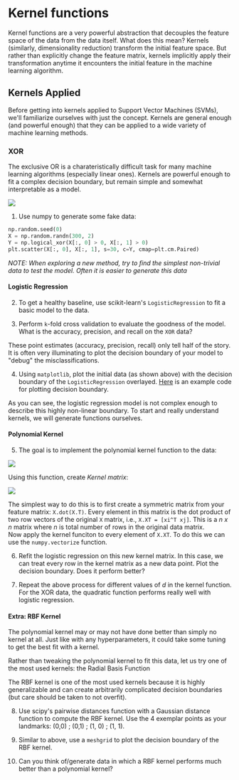 # Kernel functions

Kernel functions are a very powerful abstraction that decouples the feature space of the data from the data itself.  What does this mean? Kernels (similarly, dimensionality reduction) transform the initial feature space.  But rather than explicitly change the feature matrix, kernels implicitly apply their transformation anytime it encounters the initial feature in the machine learning algorithm.

## Kernels Applied

Before getting into kernels applied to Support Vector Machines (SVMs), we'll familiarize ourselves with just the concept.  Kernels are general enough (and powerful enough) that they can be applied to a wide variety of machine learning methods.

### XOR

The exclusive OR is a charateristically difficult task for many machine learning algorithms (especially linear ones).  Kernels are powerful enough to fit a complex decision boundary, but remain simple and somewhat interpretable as a model.

![](images/xor.png)

1. Use numpy to generate some fake data:

 ```python
 np.random.seed(0)
 X = np.random.randn(300, 2)
 Y = np.logical_xor(X[:, 0] > 0, X[:, 1] > 0)
 plt.scatter(X[:, 0], X[:, 1], s=30, c=Y, cmap=plt.cm.Paired)
 ```

 _NOTE: When exploring a new method, try to find the simplest *non-trivial* data to test the model.  Often it is easier to generate this data_

 #### Logistic Regression

2. To get a healthy baseline, use scikit-learn's `LogisticRegression` to fit a basic model to the data.

3. Perform `k`-fold cross validation to evaluate the goodness of the model.  What is the accuracy, precision, and recall on the `XOR` data?

 These point estimates (accuracy, precision, recall) only tell half of the story.  It is often very illuminating to plot the decision boundary of your model to "debug" the misclassifications.

4. Using `matplotlib`, plot the initial data (as shown above) with the decision boundary of the `LogisticRegression` overlayed. [Here](http://scikit-learn.org/stable/auto_examples/linear_model/plot_iris_logistic.html) is an example code for plotting decision boundary.

 As you can see, the logistic regression model is not complex enough to describe this highly non-linear boundary.  To start and really understand kernels, we will generate functions ourselves.

 #### Polynomial Kernel

5. The goal is to implement the polynomial kernel function to the data:

 ![](images/kernel_func.gif)

 Using this function, create _Kernel matrix_:

 ![](images/kernel_mat.gif)

 The simplest way to do this is to first create a symmetric matrix from your feature matrix: `X.dot(X.T)`. Every element in this matrix is the dot product of two row vectors of the original `X` matrix, i.e., `X.XT = [xi^T xj]`. This is a _n x n_ matrix where _n_ is total number of rows in the original data matrix.  
Now apply the kernel funciton to every element of `X.XT`. To do this we can use the `numpy.vectorize` function.

6. Refit the logistic regression on this new kernel matrix. In this case, we can treat every row in the kernel matrix as a new data point. Plot the decision boundary. Does it perform better?

7. Repeat the above process for different values of _d_ in the kernel function. For the XOR data, the quadratic function performs really well with logistic regression.


 #### Extra: RBF Kernel

 The polynomial kernel may or may not have done better than simply no kernel at all.  Just like with any hyperparameters, it could take some tuning to get the best fit with a kernel.

 Rather than tweaking the polynomial kernel to fit this data, let us try one of the most used kernels: the Radial Basis Function

 The RBF kernel is one of the most used kernels because it is highly generalizable and can create arbitrarily complicated decision boundaries (but care should be taken to not overfit).

8. Use scipy's pairwise distances function with a Gaussian distance function to compute the RBF kernel.  Use the 4 exemplar points as your landmarks: (0,0) ; (0,1) ; (1, 0) ; (1, 1).

9. Similar to above, use a `meshgrid` to plot the decision boundary of the RBF kernel.
10. Can you think of/generate data in which a RBF kernel performs much better than a polynomial kernel?


